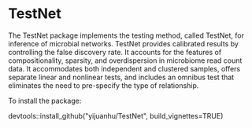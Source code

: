 # TestNet

The TestNet package implements the testing method, called TestNet, for inference of microbial networks. TestNet provides calibrated results by controlling the false discovery rate. It accounts for the features of compositionality, sparsity, and overdispersion in microbiome read count data. It accommodates both independent and clustered samples, offers separate linear and nonlinear tests, and includes an omnibus test that eliminates the need to pre-specify the type of relationship.


To install the package:

devtools::install_github("yijuanhu/TestNet", build_vignettes=TRUE)

